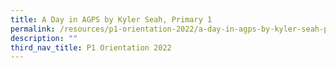 ```yaml
---
title: A Day in AGPS by Kyler Seah, Primary 1
permalink: /resources/p1-orientation-2022/a-day-in-agps-by-kyler-seah-primary-1
description: ""
third_nav_title: P1 Orientation 2022
---
```

